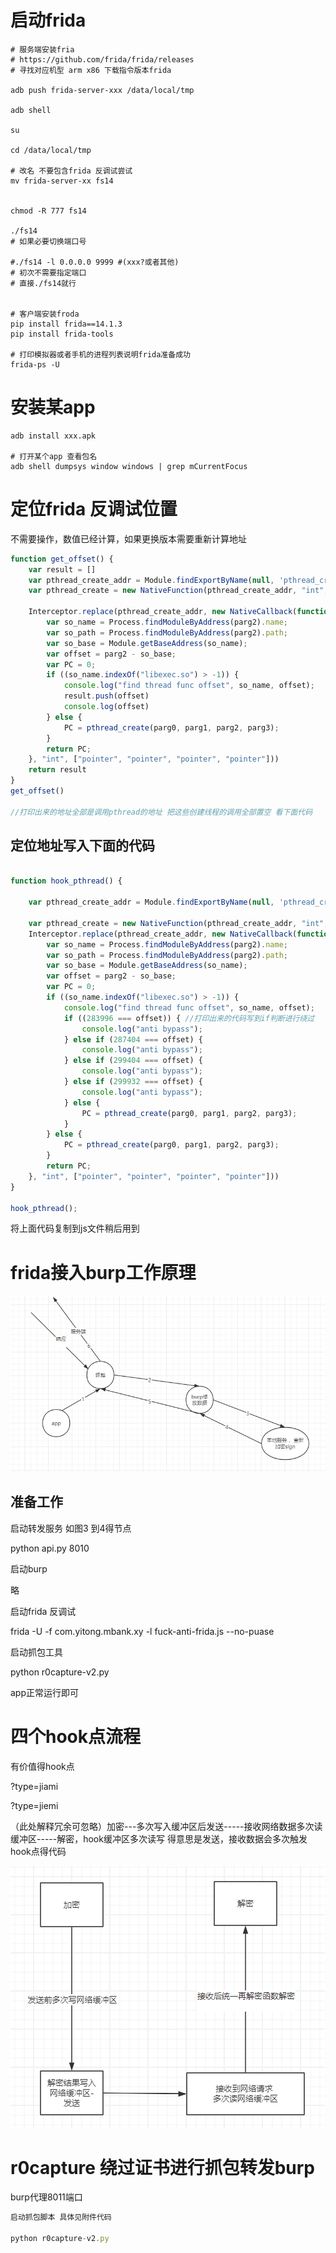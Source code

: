 # 启动frida

```shell
# 服务端安装fria
# https://github.com/frida/frida/releases
# 寻找对应机型 arm x86 下载指令版本frida

adb push frida-server-xxx /data/local/tmp

adb shell

su

cd /data/local/tmp

# 改名 不要包含frida 反调试尝试
mv frida-server-xx fs14


chmod -R 777 fs14

./fs14 
# 如果必要切换端口号

#./fs14 -l 0.0.0.0 9999 #(xxx?或者其他)
# 初次不需要指定端口
# 直接./fs14就行


# 客户端安装froda
pip install frida==14.1.3
pip install frida-tools

# 打印模拟器或者手机的进程列表说明frida准备成功
frida-ps -U

```



# 安装某app

```shell
adb install xxx.apk

# 打开某个app 查看包名
adb shell dumpsys window windows | grep mCurrentFocus 

```



# 定位frida 反调试位置

不需要操作，数值已经计算，如果更换版本需要重新计算地址

```js
function get_offset() {
    var result = []
    var pthread_create_addr = Module.findExportByName(null, 'pthread_create')
    var pthread_create = new NativeFunction(pthread_create_addr, "int", ["pointer", "pointer", "pointer", "pointer"]);

    Interceptor.replace(pthread_create_addr, new NativeCallback(function (parg0, parg1, parg2, parg3) {
        var so_name = Process.findModuleByAddress(parg2).name;
        var so_path = Process.findModuleByAddress(parg2).path;
        var so_base = Module.getBaseAddress(so_name);
        var offset = parg2 - so_base;
        var PC = 0;
        if ((so_name.indexOf("libexec.so") > -1)) {
            console.log("find thread func offset", so_name, offset);
            result.push(offset)
            console.log(offset)
        } else {
            PC = pthread_create(parg0, parg1, parg2, parg3);
        }
        return PC;
    }, "int", ["pointer", "pointer", "pointer", "pointer"]))
    return result
}
get_offset()

//打印出来的地址全部是调用pthread的地址 把这些创建线程的调用全部置空 看下面代码


```

## 定位地址写入下面的代码 

```js

function hook_pthread() {

    var pthread_create_addr = Module.findExportByName(null, 'pthread_create');

    var pthread_create = new NativeFunction(pthread_create_addr, "int", ["pointer", "pointer", "pointer", "pointer"]);
    Interceptor.replace(pthread_create_addr, new NativeCallback(function (parg0, parg1, parg2, parg3) {
        var so_name = Process.findModuleByAddress(parg2).name;
        var so_path = Process.findModuleByAddress(parg2).path;
        var so_base = Module.getBaseAddress(so_name);
        var offset = parg2 - so_base;
        var PC = 0;
        if ((so_name.indexOf("libexec.so") > -1)) {
            console.log("find thread func offset", so_name, offset);
            if ((283996 === offset)) { //打印出来的代码写到if判断进行绕过
                console.log("anti bypass");
            } else if (287404 === offset) {
                console.log("anti bypass");
            } else if (299404 === offset) {
                console.log("anti bypass");
            } else if (299932 === offset) {
                console.log("anti bypass");
            } else {
                PC = pthread_create(parg0, parg1, parg2, parg3);
            }
        } else {
            PC = pthread_create(parg0, parg1, parg2, parg3);
        }
        return PC;
    }, "int", ["pointer", "pointer", "pointer", "pointer"]))
}

hook_pthread();

```

将上面代码复制到js文件稍后用到

# frida接入burp工作原理



![image-20240506102824058](img/assets/image-20240506102824058.png)



## 准备工作

启动转发服务 如图3 到4得节点

python api.py 8010

启动burp

略

启动frida 反调试

frida -U -f com.yitong.mbank.xy -l fuck-anti-frida.js --no-puase

启动抓包工具

python r0capture-v2.py

app正常运行即可



# 四个hook点流程

有价值得hook点 

?type=jiami

?type=jiemi

（此处解释冗余可忽略）加密---多次写入缓冲区后发送-----接收网络数据多次读缓冲区-----解密，hook缓冲区多次读写 得意思是发送，接收数据会多次触发hook点得代码



![image-20240506104049271](img/assets/image-20240506104049271.png)







# r0capture 绕过证书进行抓包转发burp 

burp代理8011端口

```js
启动抓包脚本 具体见附件代码

python r0capture-v2.py

```
